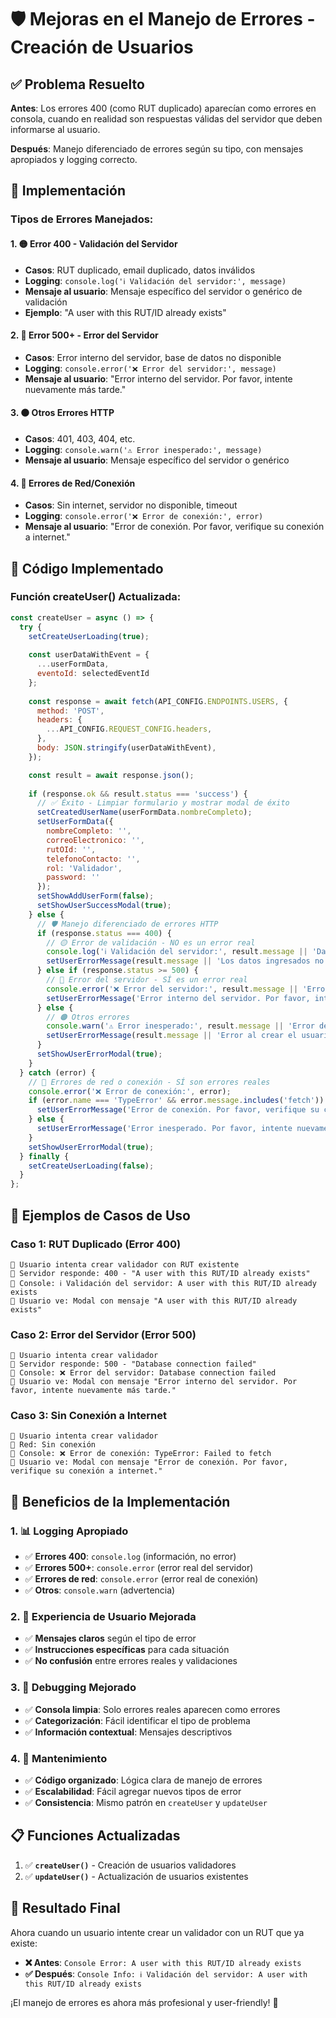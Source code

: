 # 🛡️ Mejoras en el Manejo de Errores - Creación de Usuarios

## ✅ **Problema Resuelto**

**Antes**: Los errores 400 (como RUT duplicado) aparecían como errores en consola, cuando en realidad son respuestas válidas del servidor que deben informarse al usuario.

**Después**: Manejo diferenciado de errores según su tipo, con mensajes apropiados y logging correcto.

## 🔧 **Implementación**

### **Tipos de Errores Manejados:**

#### **1. 🟡 Error 400 - Validación del Servidor**
- **Casos**: RUT duplicado, email duplicado, datos inválidos
- **Logging**: `console.log('ℹ️ Validación del servidor:', message)`
- **Mensaje al usuario**: Mensaje específico del servidor o genérico de validación
- **Ejemplo**: "A user with this RUT/ID already exists"

#### **2. 🔴 Error 500+ - Error del Servidor**
- **Casos**: Error interno del servidor, base de datos no disponible
- **Logging**: `console.error('❌ Error del servidor:', message)`
- **Mensaje al usuario**: "Error interno del servidor. Por favor, intente nuevamente más tarde."

#### **3. 🟠 Otros Errores HTTP**
- **Casos**: 401, 403, 404, etc.
- **Logging**: `console.warn('⚠️ Error inesperado:', message)`
- **Mensaje al usuario**: Mensaje específico del servidor o genérico

#### **4. 🔴 Errores de Red/Conexión**
- **Casos**: Sin internet, servidor no disponible, timeout
- **Logging**: `console.error('❌ Error de conexión:', error)`
- **Mensaje al usuario**: "Error de conexión. Por favor, verifique su conexión a internet."

## 📝 **Código Implementado**

### **Función createUser() Actualizada:**

```javascript
const createUser = async () => {
  try {
    setCreateUserLoading(true);
    
    const userDataWithEvent = {
      ...userFormData,
      eventoId: selectedEventId
    };
    
    const response = await fetch(API_CONFIG.ENDPOINTS.USERS, {
      method: 'POST',
      headers: {
        ...API_CONFIG.REQUEST_CONFIG.headers,
      },
      body: JSON.stringify(userDataWithEvent),
    });

    const result = await response.json();
    
    if (response.ok && result.status === 'success') {
      // ✅ Éxito - Limpiar formulario y mostrar modal de éxito
      setCreatedUserName(userFormData.nombreCompleto);
      setUserFormData({
        nombreCompleto: '',
        correoElectronico: '',
        rutOId: '',
        telefonoContacto: '',
        rol: 'Validador',
        password: ''
      });
      setShowAddUserForm(false);
      setShowUserSuccessModal(true);
    } else {
      // 🛡️ Manejo diferenciado de errores HTTP
      if (response.status === 400) {
        // 🟡 Error de validación - NO es un error real
        console.log('ℹ️ Validación del servidor:', result.message || 'Datos inválidos');
        setUserErrorMessage(result.message || 'Los datos ingresados no son válidos. Por favor, revise la información.');
      } else if (response.status >= 500) {
        // 🔴 Error del servidor - SÍ es un error real
        console.error('❌ Error del servidor:', result.message || 'Error interno del servidor');
        setUserErrorMessage('Error interno del servidor. Por favor, intente nuevamente más tarde.');
      } else {
        // 🟠 Otros errores
        console.warn('⚠️ Error inesperado:', result.message || 'Error desconocido');
        setUserErrorMessage(result.message || 'Error al crear el usuario. Por favor, intente nuevamente.');
      }
      setShowUserErrorModal(true);
    }
  } catch (error) {
    // 🔴 Errores de red o conexión - SÍ son errores reales
    console.error('❌ Error de conexión:', error);
    if (error.name === 'TypeError' && error.message.includes('fetch')) {
      setUserErrorMessage('Error de conexión. Por favor, verifique su conexión a internet.');
    } else {
      setUserErrorMessage('Error inesperado. Por favor, intente nuevamente.');
    }
    setShowUserErrorModal(true);
  } finally {
    setCreateUserLoading(false);
  }
};
```

## 🎯 **Ejemplos de Casos de Uso**

### **Caso 1: RUT Duplicado (Error 400)**
```
🔄 Usuario intenta crear validador con RUT existente
📡 Servidor responde: 400 - "A user with this RUT/ID already exists"
📝 Console: ℹ️ Validación del servidor: A user with this RUT/ID already exists
👤 Usuario ve: Modal con mensaje "A user with this RUT/ID already exists"
```

### **Caso 2: Error del Servidor (Error 500)**
```
🔄 Usuario intenta crear validador
📡 Servidor responde: 500 - "Database connection failed"
📝 Console: ❌ Error del servidor: Database connection failed
👤 Usuario ve: Modal con mensaje "Error interno del servidor. Por favor, intente nuevamente más tarde."
```

### **Caso 3: Sin Conexión a Internet**
```
🔄 Usuario intenta crear validador
📡 Red: Sin conexión
📝 Console: ❌ Error de conexión: TypeError: Failed to fetch
👤 Usuario ve: Modal con mensaje "Error de conexión. Por favor, verifique su conexión a internet."
```

## 🎨 **Beneficios de la Implementación**

### **1. 📊 Logging Apropiado**
- ✅ **Errores 400**: `console.log` (información, no error)
- ✅ **Errores 500+**: `console.error` (error real del servidor)
- ✅ **Errores de red**: `console.error` (error real de conexión)
- ✅ **Otros**: `console.warn` (advertencia)

### **2. 👤 Experiencia de Usuario Mejorada**
- ✅ **Mensajes claros** según el tipo de error
- ✅ **Instrucciones específicas** para cada situación
- ✅ **No confusión** entre errores reales y validaciones

### **3. 🐛 Debugging Mejorado**
- ✅ **Consola limpia**: Solo errores reales aparecen como errores
- ✅ **Categorización**: Fácil identificar el tipo de problema
- ✅ **Información contextual**: Mensajes descriptivos

### **4. 🔧 Mantenimiento**
- ✅ **Código organizado**: Lógica clara de manejo de errores
- ✅ **Escalabilidad**: Fácil agregar nuevos tipos de error
- ✅ **Consistencia**: Mismo patrón en `createUser` y `updateUser`

## 📋 **Funciones Actualizadas**

1. ✅ **`createUser()`** - Creación de usuarios validadores
2. ✅ **`updateUser()`** - Actualización de usuarios existentes

## 🚀 **Resultado Final**

Ahora cuando un usuario intente crear un validador con un RUT que ya existe:

- **❌ Antes**: `Console Error: A user with this RUT/ID already exists`
- **✅ Después**: `Console Info: ℹ️ Validación del servidor: A user with this RUT/ID already exists`

¡El manejo de errores es ahora más profesional y user-friendly! 🎉

